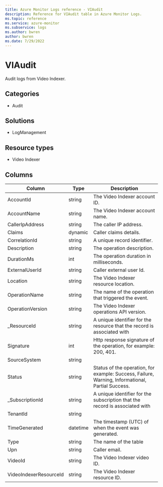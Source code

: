 ```yaml
---
title: Azure Monitor Logs reference - VIAudit
description: Reference for VIAudit table in Azure Monitor Logs.
ms.topic: reference
ms.service: azure-monitor
ms.subservice: logs
ms.author: bwren
author: bwren
ms.date: 7/29/2022
---
```


# VIAudit

 Audit logs from Video Indexer.

## Categories

- Audit
## Solutions

- LogManagement
## Resource types

- Video Indexer




## Columns

| Column | Type | Description |
| --- | --- | --- |
| AccountId | string | The Video Indexer account ID. |
| AccountName | string | The Video Indexer account name. |
| CallerIpAddress | string | The caller IP address. |
| Claims | dynamic | Caller claims details. |
| CorrelationId | string | A unique record identifier. |
| Description | string | The operation description. |
| DurationMs | int | The operation duration in milliseconds. |
| ExternalUserId | string | Caller external user Id. |
| Location | string | The Video Indexer resource location. |
| OperationName | string | The name of the operation that triggered the event. |
| OperationVersion | string | The Video Indexer operations API version. |
| _ResourceId | string | A unique identifier for the resource that the record is associated with |
| Signature | int | Http response signature of the operation, for example: 200, 401. |
| SourceSystem | string |  |
| Status | string | Status of the operation, for example: Success, Failure, Warning, Informational, Partial Success. |
| _SubscriptionId | string | A unique identifier for the subscription that the record is associated with |
| TenantId | string |  |
| TimeGenerated | datetime | The timestamp (UTC) of when the event was generated. |
| Type | string | The name of the table |
| Upn | string | Caller email. |
| VideoId | string | The Video Indexer video ID. |
| VideoIndexerResourceId | string | The Video Indexer resource ID. |
